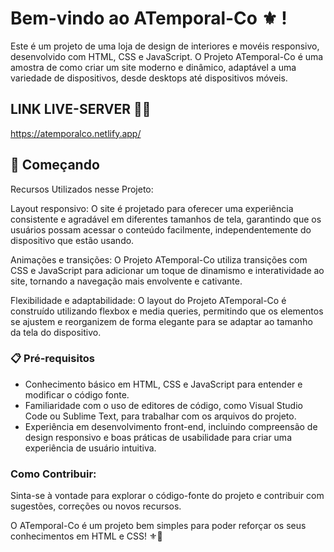  # Bem-vindo ao ATemporal-Co ⚜️ !

Este é um projeto de uma loja de design de interiores e movéis responsivo, desenvolvido com HTML, CSS e JavaScript. O Projeto ATemporal-Co é uma amostra de como criar um site moderno e dinâmico, adaptável a uma variedade de dispositivos, desde desktops até dispositivos móveis.

## LINK LIVE-SERVER 👨‍💻
https://atemporalco.netlify.app/

## 🚀 Começando

Recursos Utilizados nesse Projeto:

Layout responsivo: O site é projetado para oferecer uma experiência consistente e agradável em diferentes tamanhos de tela, garantindo que os usuários possam acessar o conteúdo facilmente, independentemente do dispositivo que estão usando.

Animações e transições: O Projeto ATemporal-Co utiliza transições com CSS e JavaScript para adicionar um toque de dinamismo e interatividade ao site, tornando a navegação mais envolvente e cativante.

Flexibilidade e adaptabilidade: O layout do Projeto ATemporal-Co é construído utilizando flexbox e media queries, permitindo que os elementos se ajustem e reorganizem de forma elegante para se adaptar ao tamanho da tela do dispositivo.

### 📋 Pré-requisitos

 - Conhecimento básico em HTML, CSS e JavaScript para entender e modificar o código fonte.
 - Familiaridade com o uso de editores de código, como Visual Studio Code ou Sublime Text, para trabalhar com os arquivos do projeto.
 - Experiência em desenvolvimento front-end, incluindo compreensão de design responsivo e boas práticas de usabilidade para criar uma experiência de usuário intuitiva.

### Como Contribuir:

Sinta-se à vontade para explorar o código-fonte do projeto e contribuir com sugestões, correções ou novos recursos. 

O ATemporal-Co é um projeto bem simples para poder reforçar os seus conhecimentos em HTML e CSS! ⚜️🌟

